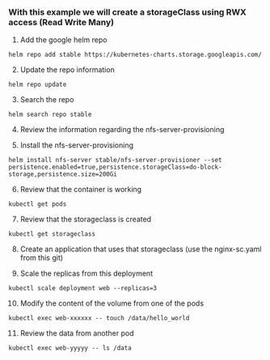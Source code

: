 ### With this example we will create a storageClass using RWX access (Read Write Many)


1. Add the google helm repo
```
helm repo add stable https://kubernetes-charts.storage.googleapis.com/
```

2. Update the repo information
```
helm repo update
```

3. Search the repo
```
helm search repo stable
```

4. Review the information regarding the nfs-server-provisioning

5. Install the nfs-server-provisioning
```
helm install nfs-server stable/nfs-server-provisioner --set persistence.enabled=true,persistence.storageClass=do-block-storage,persistence.size=200Gi
```

6. Review that the container is working
```
kubectl get pods
```

7. Review that the storageclass is created
```
kubectl get storageclass
```

8. Create an application that uses that storageclass (use the nginx-sc.yaml from this git)

9. Scale the replicas from this deployment
```
kubectl scale deployment web --replicas=3
```

10. Modify the content of the volume from one of the pods
```
kubectl exec web-xxxxxx -- touch /data/hello_world
```

11. Review the data from another pod
```
kubectl exec web-yyyyy -- ls /data
```

